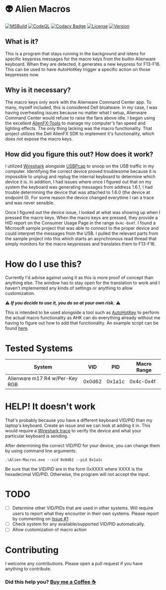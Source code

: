 # :alien: Alien Macros

[![MSBuild](https://github.com/mscreations/Alien-Macros/actions/workflows/msbuild.yml/badge.svg)](https://github.com/mscreations/Alien-Macros/actions/workflows/msbuild.yml)
[![CodeQL](https://github.com/mscreations/Alien-Macros/actions/workflows/codeql.yml/badge.svg)](https://github.com/mscreations/Alien-Macros/actions/workflows/codeql.yml)
[![Codacy Badge](https://app.codacy.com/project/badge/Grade/5dfa11db7603480aaf3d61655035c9f1)](https://app.codacy.com/gh/mscreations/Alien-Macros/dashboard?utm_source=gh&utm_medium=referral&utm_content=&utm_campaign=Badge_grade)
[![License](https://badgen.net/github/license/mscreations/Alien-Macros)](https://github.com/mscreations/Alien-Macros/blob/master/LICENSE)
[![Version](https://badgen.net/github/release/mscreations/Alien-Macros)](https://github.com/mscreations/Alien-Macros/releases/)

## What is it?

This is a program that stays running in the background and istens for specific keypress messages for the macro keys from the builtin Alienware keyboard. When they are detected, it generates a new keypress for F13-F16. This can be used to have AutoHotKey trigger a specific action on those keypresses now.

## Why is it necessary?

The macro keys only work with the Alienware Command Center app. To many, myself included, this is considered Dell bloatware. In my case, I was having overheating issues because no matter what I setup, Alienware Command Center would refuse to raise the fans above idle. I began using the excellent [AlienFX-Tools](https://github.com/T-Troll/alienfx-tools) to manage my computer's fan speed and lighting effects. The only thing lacking was the macro functionality. That project utilizes the Dell AlienFX SDK to implement it's functionality, which does not expose the macro keys.

## How did you figure this out? How does it work?

I utilized [Wireshark](https://www.wireshark.org/) alongside [USBPcap](https://desowin.org/usbpcap/) to snoop on the USB traffic in my computer. Identifying the correct device proved troublesome because it is impossible to unplug and replug the internal keyboard to determine which device it is. In addition, I had issues where once I figured out that on my system the keyboard was generating messages from address 1.6.1, I had trouble determining the device that was attached to 1.6.0 (the device at endpoint 0). For some reason the device changed everytime I ran a trace and was never sensible.

Once I figured out the device issue, I looked at what was showing up when I pressed the macro keys. When the macro keys are pressed, they provide a HID report on the Consumer Usage Page in the range `0x4c-0x4f`. I found a Microsoft sample project that was able to connect to the proper device and could interpret the messages from the USB. I pulled the relevant parts from the sample project into this which starts an asynchronous read thread that simply monitors for the macro keypresses and translates them to F13-F16.

# How do I use this?

Currently I'd advise against using it as this is more proof of concept than anything else. The window has to stay open for the translation to work and I haven't implemented any kinds of settings or anything to allow customization.

:warning: ***If you decide to use it, you do so at your own risk.*** :warning:

This is intended to be used alongside a tool such as [AutoHotKey](https://www.autohotkey.com/) to perform the actual macro functionality as AHK can do everything already without me having to figure out how to add that functionality. An example script can be found [here](./ExampleAHKScript.ahk).

# Tested Systems

| System | VID | PID | Macro Range |
| ------ | --- | --- | ----------- |
| Alienware m17 R4 w/Per-Key RGB | 0x0d62 | 0x1a1c | 0x4c-0x4f |

# HELP! It doesn't work

That's probably because you have a different keyboard VID/PID than my laptop's keyboard. Create an issue and we can look at adding it in. This would require a [Wireshark trace](https://github.com/mscreations/Alien-Macros/wiki/Wireshark-Trace) to verify the device and what your particular keyboard is sending.

After determining the correct VID/PID for your device, you can change them by using command line arguments:

`.\Alien-Macros.exe --vid 0x0d62 --pid 0x1a1c`

Be sure that the VID/PID are in the form 0xXXXX where XXXX is the hexadecimal VID/PID. Otherwise, the program will not accept the input.

# TODO

- [ ] Determine other VID/PIDs that are used in other systems. Will require users to report what they encounter in their own systems. Please report by commenting on [Issue #1](https://github.com/mscreations/Alien-Macros/issues/1)
- [ ] Check system for any available/supported VID/PID automatically.
- [ ] Allow customization of macro action

# Contributing

I welcome any contributions. Please open a pull request if you have anything to contribute.

### Did this help you? [Buy me a Coffee :coffee:](https://www.buymeacoffee.com/mscreations82)
